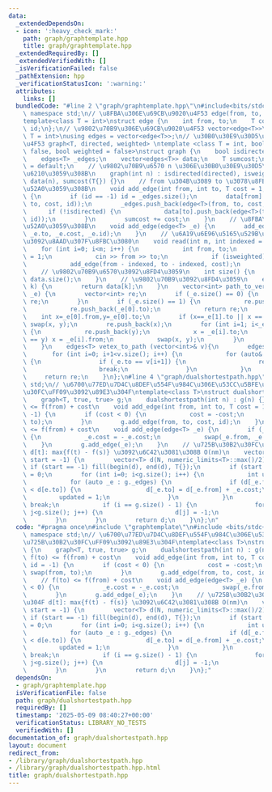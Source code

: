 ```yaml
---
data:
  _extendedDependsOn:
  - icon: ':heavy_check_mark:'
    path: graph/graphtemplate.hpp
    title: graph/graphtemplate.hpp
  _extendedRequiredBy: []
  _extendedVerifiedWith: []
  _isVerificationFailed: false
  _pathExtension: hpp
  _verificationStatusIcon: ':warning:'
  attributes:
    links: []
  bundledCode: "#line 2 \"graph/graphtemplate.hpp\"\n#include<bits/stdc++.h>\nusing\
    \ namespace std;\n// \u8FBA\u306E\u69CB\u9020\u4F53 edge(from, to, cost, id)\n\
    template<class T = int>\nstruct edge {\n    int from, to;\n    T cost;\n    int\
    \ id;\n};\n// \u9802\u70B9\u306E\u69CB\u9020\u4F53 vector<edge<T>>\ntemplate<class\
    \ T = int>\nusing edges = vector<edge<T>>;\n// \u30B0\u30E9\u30D5\u306E\u69CB\u9020\
    \u4F53 graph<T, directed, weighted> \ntemplate <class T = int, bool directed =\
    \ false, bool weighted = false>\nstruct graph {\n    bool isdirected, isweighted;\n\
    \    edges<T> _edges;\n    vector<edges<T>> data;\n    T sumcost;\n    graph()\
    \ = default;\n    // \u9802\u70B9\u6570 n \u306E\u30B0\u30E9\u30D5\u3092\u4F5C\
    \u6210\u3059\u308B\n    graph(int n) : isdirected(directed), isweighted(weighted),\
    \ data(n), sumcost(T{}) {}\n    // from \u304B\u3089 to \u3078\u8FBA\u3092\u8FFD\
    \u52A0\u3059\u308B\n    void add_edge(int from, int to, T cost = 1, int id = -1)\
    \ {\n        if (id == -1) id = _edges.size();\n        data[from].push_back(edge<T>(from,\
    \ to, cost, id));\n        _edges.push_back(edge<T>(from, to, cost, id));\n  \
    \      if (!isdirected) {\n            data[to].push_back(edge<T>(to, from, cost,\
    \ id));\n        }\n        sumcost += cost;\n    }\n    // \u8FBA\u3092\u8FFD\
    \u52A0\u3059\u308B\n    void add_edge(edge<T> _e) {\n        add_edge(_e.from,\
    \ _e.to, _e.cost, _e.id);\n    }\n    // \u6A19\u6E96\u5165\u529B\u304B\u3089\u8FBA\
    \u3092\u8AAD\u307F\u8FBC\u3080\n    void read(int m, int indexed = 1) {\n    \
    \    for (int i=0; i<m; i++) {\n            int from, to;\n            T cost\
    \ = 1;\n            cin >> from >> to;\n            if (isweighted) cin >> cost;\n\
    \            add_edge(from - indexed, to - indexed, cost);\n        }\n    }\n\
    \    // \u9802\u70B9\u6570\u3092\u8FD4\u3059\n    int size() {\n        return\
    \ data.size();\n    }\n    // \u9802\u70B9\u3092\u8FD4\u3059\n    edges<T> operator[](int\
    \ k) {\n        return data[k];\n    }\n    vector<int> path_to_vertex(edges<T>&\
    \ _e) {\n        vector<int> re;\n        if (_e.size() == 0) {\n            return\
    \ re;\n        }\n        if (_e.size() == 1) {\n            re.push_back(_e[0].from);\n\
    \            re.push_back(_e[0].to);\n            return re;\n        }\n    \
    \    int x=_e[0].from,y=_e[0].to;\n        if (x==_e[1].to || x == _e[1].from)\
    \ swap(x, y);\n        re.push_back(x);\n        for (int i=1; i<_e.size(); i++)\
    \ {\n            re.push_back(y);\n            x = _e[i].to;\n            if (x\
    \ == y) x = _e[i].from;\n            swap(x, y);\n        }\n        return re;\n\
    \    }\n    edges<T> vetex_to_path (vector<int>& v){\n        edges<T> re;\n \
    \       for (int i=0; i+1<v.size(); i++) {\n            for (auto& _e : this[v[i]])\
    \ {\n                if (_e.to == v[i+1]) {\n                    re.push_back(_e);\n\
    \                    break;\n                }\n            }\n        }\n   \
    \     return re;\n    }\n};\n#line 4 \"graph/dualshortestpath.hpp\"\nusing namespace\
    \ std;\n// \u6700\u77ED\u7D4C\u8DEF\u554F\u984C\u306E\u53CC\u5BFE\uFF08\u725B\u30B2\
    \u30FC\uFF09\u3092\u89E3\u304F\ntemplate<class T>\nstruct dualshortestpath {\n\
    \    graph<T, true, true> g;\n    dualshortestpath(int n) : g(n) {}\n    // f(to)\
    \ <= f(from) + cost\n    void add_edge(int from, int to, T cost = 1, int id =\
    \ -1) {\n        if (cost < 0) {\n            cost = -cost;\n            swap(from,\
    \ to);\n        }\n        g.add_edge(from, to, cost, id);\n    }\n    // f(to)\
    \ <= f(from) + cost\n    void add_edge(edge<T> _e) {\n        if (_e.cost < 0)\
    \ {\n            _e.cost = -_e.cost;\n            swap(_e.from, _e.to);\n    \
    \    }\n        g.add_edge(_e);\n    }\n    // \u725B\u30B2\u30FC\u3092\u89E3\u304F\
    \ d[t]: max{f(t) - f(s)} \u3092\u6C42\u3081\u308B O(nm)\n    vector<T> solve(int\
    \ start = -1) {\n        vector<T> d(N, numeric_limits<T>::max()/2);\n       \
    \ if (start == -1) fill(begin(d), end(d), T{});\n        if (start != -1) d[start]\
    \ = 0;\n        for (int i=0; i<g.size(); i++) {\n            int updated = 0;\n\
    \            for (auto _e : g._edges) {\n                if (d[_e.from] + _e.cost\
    \ < d[e.to]) {\n                  d[_e.to] = d[_e.from] + _e.cost;\n         \
    \         updated = 1;\n                }\n            }\n            if (!updated)\
    \ break;\n            if (i == g.size() - 1) {\n                for (int j=0;\
    \ j<g.size(); j++) {\n                    d[j] = -1;\n                }\n    \
    \        }\n        }\n        return d;\n    }\n};\n"
  code: "#pragma once\n#include \"graphtemplate\"\n#include <bits/stdc++.h>\nusing\
    \ namespace std;\n// \u6700\u77ED\u7D4C\u8DEF\u554F\u984C\u306E\u53CC\u5BFE\uFF08\
    \u725B\u30B2\u30FC\uFF09\u3092\u89E3\u304F\ntemplate<class T>\nstruct dualshortestpath\
    \ {\n    graph<T, true, true> g;\n    dualshortestpath(int n) : g(n) {}\n    //\
    \ f(to) <= f(from) + cost\n    void add_edge(int from, int to, T cost = 1, int\
    \ id = -1) {\n        if (cost < 0) {\n            cost = -cost;\n           \
    \ swap(from, to);\n        }\n        g.add_edge(from, to, cost, id);\n    }\n\
    \    // f(to) <= f(from) + cost\n    void add_edge(edge<T> _e) {\n        if (_e.cost\
    \ < 0) {\n            _e.cost = -_e.cost;\n            swap(_e.from, _e.to);\n\
    \        }\n        g.add_edge(_e);\n    }\n    // \u725B\u30B2\u30FC\u3092\u89E3\
    \u304F d[t]: max{f(t) - f(s)} \u3092\u6C42\u3081\u308B O(nm)\n    vector<T> solve(int\
    \ start = -1) {\n        vector<T> d(N, numeric_limits<T>::max()/2);\n       \
    \ if (start == -1) fill(begin(d), end(d), T{});\n        if (start != -1) d[start]\
    \ = 0;\n        for (int i=0; i<g.size(); i++) {\n            int updated = 0;\n\
    \            for (auto _e : g._edges) {\n                if (d[_e.from] + _e.cost\
    \ < d[e.to]) {\n                  d[_e.to] = d[_e.from] + _e.cost;\n         \
    \         updated = 1;\n                }\n            }\n            if (!updated)\
    \ break;\n            if (i == g.size() - 1) {\n                for (int j=0;\
    \ j<g.size(); j++) {\n                    d[j] = -1;\n                }\n    \
    \        }\n        }\n        return d;\n    }\n};"
  dependsOn:
  - graph/graphtemplate.hpp
  isVerificationFile: false
  path: graph/dualshortestpath.hpp
  requiredBy: []
  timestamp: '2025-05-09 08:40:27+00:00'
  verificationStatus: LIBRARY_NO_TESTS
  verifiedWith: []
documentation_of: graph/dualshortestpath.hpp
layout: document
redirect_from:
- /library/graph/dualshortestpath.hpp
- /library/graph/dualshortestpath.hpp.html
title: graph/dualshortestpath.hpp
---
```

